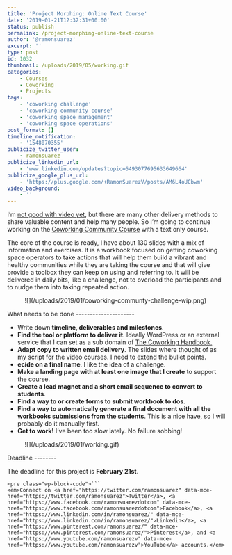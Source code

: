 ```yaml
---
title: 'Project Morphing: Online Text Course'
date: '2019-01-21T12:32:31+00:00'
status: publish
permalink: /project-morphing-online-text-course
author: '@ramonsuarez'
excerpt: ''
type: post
id: 1032
thumbnail: /uploads/2019/05/working.gif
categories: 
    - Courses
    - Coworking
    - Projects
tags:
    - 'coworking challenge'
    - 'coworking community course'
    - 'coworking space management'
    - 'coworking space operations'
post_format: []
timeline_notification:
    - '1548070355'
publicize_twitter_user:
    - ramonsuarez
publicize_linkedin_url:
    - 'www.linkedin.com/updates?topic=6493077695633649664'
publicize_google_plus_url:
    - 'https://plus.google.com/+RamonSuarezV/posts/AM6L4oUCbwm'
video_background:
    - ''
---
```

I’m [not good with video yet](http://ramonsuarez.com/fail-2-deadlines-and-video/), but there are many other delivery methods to share valuable content and help many people. So I’m going to continue working on the [Coworking Community Course](https://www.coworkinghandbook.com/coworking-community-course-draft/) with a text only course.

The core of the course is ready, I have about 130 slides with a mix of information and exercises. It is a workbook focused on getting coworking space operators to take actions that will help them build a vibrant and healthy communities while they are taking the course and that will give provide a toolbox they can keep on using and referring to. It will be delivered in daily bits, like a challenge, not to overload the participants and to nudge them into taking repeated action.

<figure class="wp-block-image">![](/uploads/2019/01/coworking-communty-challenge-wip.png)</figure>What needs to be done
---------------------

- Write down **timeline, deliverables and milestones**.
- **Find the tool or platform to deliver it**. Ideally WordPress or an external service that I can set as a sub domain of [The Coworking Handbook.](https://www.coworkinghandbook.com)
- **Adapt copy to written email delivery**. The slides where thought of as my script for the video courses. I need to extend the bullet points.
- **ecide on a final name**. I like the idea of a challenge.
- **Make a landing page with at least one image that I create** to support the course.
- **Create a lead magnet and a short email sequence to convert to students**.
- **Find a way to or create forms to submit workbook to dos**.
- **Find a way to automatically generate a final document with all the workbooks submissions from the students**. This is a nice have, so I will probably do it manually first.
- **Get to work!** I’ve been too slow lately. No failure sobbing!

<figure class="wp-block-image">![](/uploads/2019/01/working.gif)</figure>Deadline
--------

The deadline for this project is **February 21st**.

```
<pre class="wp-block-code">```
<em>Connect on <a href="https://twitter.com/ramonsuarez" data-mce-href="https://twitter.com/ramonsuarez">Twitter</a>, <a href="https://www.facebook.com/ramonsuarezdotcom" data-mce-href="https://www.facebook.com/ramonsuarezdotcom">Facebook</a>, <a href="https://www.linkedin.com/in/ramonsuarez/" data-mce-href="https://www.linkedin.com/in/ramonsuarez/">Linkedin</a>, <a href="https://www.pinterest.com/ramonsuarez/" data-mce-href="https://www.pinterest.com/ramonsuarez/">Pinterest</a>, and <a href="https://www.youtube.com/ramonsuarezv" data-mce-href="https://www.youtube.com/ramonsuarezv">YouTube</a> accounts.</em>
```
```